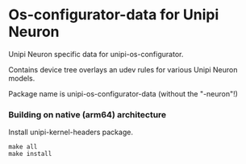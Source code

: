 # Os-configurator-data for Unipi Neuron

Unipi Neuron specific data for unipi-os-configurator.

Contains device tree overlays an udev rules for various Unipi Neuron models.

Package name is unipi-os-configurator-data (without the "-neuron"!)

### Building on native (arm64) architecture
Install unipi-kernel-headers package.
```
make all
make install
```

